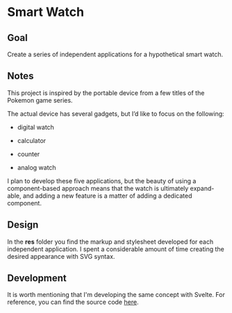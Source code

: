 # Smart Watch

## Goal

Create a series of independent applications for a hypothetical smart watch.

## Notes

This project is inspired by the portable device from a few titles of the Pokemon game series.

The actual device has several gadgets, but I’d like to focus on the following:

-   digital watch

-   calculator

-   counter

-   analog watch

I plan to develop these five applications, but the beauty of using a component-based approach means that the watch is ultimately expand-able, and adding a new feature is a matter of adding a dedicated component.

## Design

In the **res** folder you find the markup and stylesheet developed for each independent application. I spent a considerable amount of time creating the desired appearance with SVG syntax.

## Development

It is worth mentioning that I'm developing the same concept with Svelte. For reference, you can find the source code [here](https://github.com/borntofrappe/svelte-tutorial/tree/master/Smart%20Watch).
